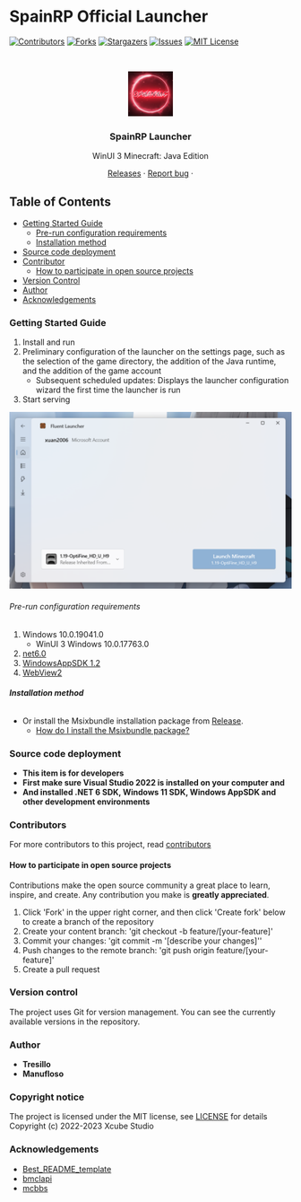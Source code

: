# SpainRP Official Launcher 

<!-- PROJECT SHIELDS -->

[![Contributors][contributors-shield]][contributors-url]
[![Forks][forks-shield]][forks-url]
[![Stargazers][stars-shield]][stars-url]
[![Issues][issues-shield]][issues-url]
[![MIT License][license-shield]][license-url]

<!-- PROJECT LOGO -->
<br />

<p align="center">
  <a href="https://github.com/SpainRPServer/LauncherV2">
    <img src="/Natsurainko.FluentLauncher/Assets/PackageIcons/StoreLogo.scale-400.png" alt="Logo" width="80" height="80">
  </a>

  <h3 align="center">SpainRP Launcher</h3>
  <p align="center">
    WinUI 3 Minecraft: Java Edition 
    <br />
    <p align="center">
      <a href="https://github.com/SpainRPServer/LauncherV2/releases">Releases</a>
      ·
      <a href="https://github.com/SpainRPServer/LauncherV2/issues">Report bug</a>
      ·
    </p>
  </p>
</p>


## Table of Contents

- [Getting Started Guide](#Getting-Started-Guide)
  - [Pre-run configuration requirements](#Pre-run-configuration-requirements)
  - [Installation method](#Installation-method)
- [Source code deployment](#Source-code-deployment)
- [Contributor](#Contributor)
  - [How to participate in open source projects](#How-to-participate-in-open-source-projects)
- [Version Control](#Version-Control)
- [Author](#Author)
- [Acknowledgements](#Acknowledgements)

### Getting Started Guide  
1. Install and run
2. Preliminary configuration of the launcher on the settings page, such as the selection of the game directory, the addition of the Java runtime, and the addition of the game account
    + Subsequent scheduled updates: Displays the launcher configuration wizard the first time the launcher is run
3. Start serving

<a href="https://github.com/Xcube-Studio/Natsurainko.FluentLauncher/">
  <img src="docs/images/Main.png" alt="main">
</a>

###### Pre-run configuration requirements


1. Windows 10.0.19041.0
    + WinUI 3 Windows 10.0.17763.0
2. [net6.0 ](https://dotnet.microsoft.com/zh-cn/download/dotnet/6.0)
3. [WindowsAppSDK 1.2 ](https://learn.microsoft.com/zh-cn/windows/apps/windows-app-sdk/downloads)
4. [WebView2 ](https://developer.microsoft.com/zh-cn/microsoft-edge/webview2/consumer/)


###### **Installation method**

+ Or install the Msixbundle installation package from [Release](https://github.com/SpainRPServer/LauncherV2/releases).
  + [How do I install the Msixbundle package?](https://github.com/SpainRPServer/LauncherV2/wiki/%E5%A6%82%E4%BD%95%E5%AE%89%E8%A3%85-Msixbundle-%E5%8C%85)


### Source code deployment
+ **This item is for developers**
+ **First make sure Visual Studio 2022 is installed on your computer and**
+ **And installed .NET 6 SDK, Windows 11 SDK, Windows AppSDK and other development environments**


### Contributors

For more contributors to this project, read [contributors](https://github.com/Xcube-Studio/Natsurainko.FluentLauncher/graphs/contributors)

#### How to participate in open source projects

Contributions make the open source community a great place to learn, inspire, and create. Any contribution you make is **greatly appreciated**.

1. Click 'Fork' in the upper right corner, and then click 'Create fork' below to create a branch of the repository
2. Create your content branch: 'git checkout -b feature/[your-feature]'
3. Commit your changes: 'git commit -m '[describe your changes]''
4. Push changes to the remote branch: 'git push origin feature/[your-feature]'
5. Create a pull request

### Version control

The project uses Git for version management. You can see the currently available versions in the repository.

### Author

* **Tresillo** 
* **Manufloso**
  

### Copyright notice

The project is licensed under the MIT license, see [LICENSE](LICENSE) for details  
Copyright (c) 2022-2023 Xcube Studio


### Acknowledgements

- [Best_README_template](https://github.com/shaojintian/Best_README_template)
- [bmclapi](https://bmclapidoc.bangbang93.com/)
- [mcbbs](https://download.mcbbs.net)

<!-- links -->
[your-project-path]:SpainRPServer/LauncherV2/
[contributors-shield]: https://img.shields.io/github/contributors/SpainRPServer/LauncherV2.svg?style=flat-square
[contributors-url]: https://github.com/SpainRPServer/LauncherV2/graphs/contributors
[forks-shield]: https://img.shields.io/github/forks/SpainRPServer/LauncherV2.svg?style=flat-square
[forks-url]: https://github.com/SpainRPServer/LauncherV2/network/members
[stars-shield]: https://img.shields.io/github/stars/SpainRPServer/LauncherV2.svg?style=flat-square
[stars-url]: https://github.com/SpainRPServer/LauncherV2/stargazers
[issues-shield]: https://img.shields.io/github/issues/SpainRPServer/LauncherV2.svg?style=flat-square
[issues-url]: https://img.shields.io/github/issues/SpainRPServer/LauncherV2.svg
[license-shield]: https://img.shields.io/github/license/SpainRPServer/LauncherV2.svg?style=flat-square
[license-url]: https://github.com/SpainRPServer/LauncherV2//blob/master/LICENSE.txt
